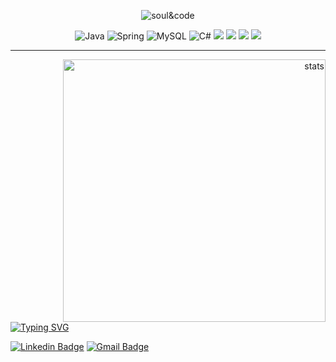 
<p align="center">  <img src="https://user-images.githubusercontent.com/114461353/193368888-d8831282-e247-4051-b83c-13f463a7c0f9.gif" alt="soul&code" />
<p align="center">
 <img src="https://img.shields.io/badge/Java-ED8B00?style=for-the-badge&logo=java&logoColor=white" alt="Java"  />
 <img src="https://img.shields.io/badge/Spring-6DB33F?style=for-the-badge&logo=spring&logoColor=white" alt="Spring"  />
 <img src="https://img.shields.io/badge/MySQL-00000F?style=for-the-badge&logo=mysql&logoColor=white" alt="MySQL"  />
 <img src="https://img.shields.io/badge/C%23-239120?style=for-the-badge&logo=c-sharp&logoColor=white" alt="C#"  />
 <img src="https://img.shields.io/badge/JavaScript-323330?style=for-the-badge&logo=javascript&logoColor=F7DF1E"  />
<img src="https://img.shields.io/badge/Eclipse-2C2255?style=for-the-badge&logo=eclipse&logoColor=white"  />
 <img src="https://img.shields.io/badge/Visual_Studio_Code-0078D4?style=for-the-badge&logo=visual%20studio%20code&logoColor=white"  />
  <img src="https://img.shields.io/badge/GIT-E44C30?style=for-the-badge&logo=git&logoColor=white"  />
 


---


 

 <p align="right">
 <img src="https://github-readme-stats.vercel.app/api?username=jnorgini&show_icons=true&theme=merko" min-width="420max-width="420x" width="420x" align="right" alt="stats ">
 
  <p align="left">
<a href="https://git.io/typing-svg"><img src="https://readme-typing-svg.herokuapp.com?font=Fira+Code&pause=1000&color=000000&width=325&lines=Hi+there%2C+I'm+Juliana;%3C%2F%3Ebackend+developer;%7Bcurrently+focused+on+java%7D;Contact+%E2%86%B4" alt="Typing SVG">

 [![Linkedin Badge](https://img.shields.io/badge/-LinkedIn-6633cc?style=flat-square&logo=Linkedin&logoColor=white&link=https://www.linkedin.com/in/juliana-norgini-5b0bb61b0/)](https://www.linkedin.com/in/juliana-norgini-5b0bb61b0/)
[![Gmail Badge](https://img.shields.io/badge/-jnorgini@gmail.com-6633cc?style=flat-square&logo=Gmail&logoColor=white&link=mailto:jnorgini@gmail.com)](mailto:jnorgini@gmail.com)


 

